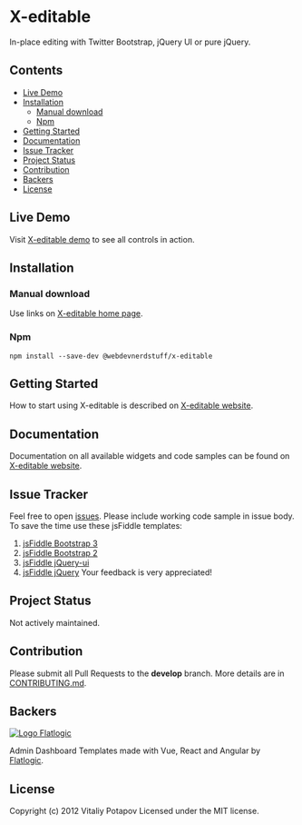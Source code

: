 # X-editable
In-place editing with Twitter Bootstrap, jQuery UI or pure jQuery.

## Contents
 * [Live Demo](#live-demo)
 * [Installation](#installation)
   * [Manual download](#manual-download)
   * [Npm](#npm)
 * [Getting Started](#getting-started)
 * [Documentation](#documentation)
 * [Issue Tracker](#issue-tracker)
 * [Project Status](#project-status)
 * [Contribution](#contribution)
 * [Backers](#backers)
 * [License](#license)

## Live Demo
Visit [X-editable demo](http://vitalets.github.io/x-editable/demo.html) to see all controls in action.

## Installation

### Manual download
Use links on [X-editable home page](http://vitalets.github.io/x-editable).

### Npm
````
npm install --save-dev @webdevnerdstuff/x-editable
````

## Getting Started
How to start using X-editable is described on [X-editable website](http://vitalets.github.io/x-editable/docs.html).

## Documentation
Documentation on all available widgets and code samples can be found on [X-editable website](http://vitalets.github.io/x-editable/docs.html).

## Issue Tracker
Feel free to open [issues](https://github.com/vitalets/x-editable/issues).
Please include working code sample in issue body. To save the time use these jsFiddle templates:
1. [jsFiddle Bootstrap 3](http://jsfiddle.net/xBB5x/15155/)
2. [jsFiddle Bootstrap 2](http://jsfiddle.net/xBB5x/1817/)
3. [jsFiddle jQuery-ui](http://jsfiddle.net/xBB5x/2511/)
4. [jsFiddle jQuery](http://jsfiddle.net/xBB5x/197)
Your feedback is very appreciated!

## Project Status
Not actively maintained.

## Contribution
Please submit all Pull Requests to the **develop** branch. More details are in [CONTRIBUTING.md](/CONTRIBUTING.md).

## Backers
[![Logo Flatlogic](https://user-images.githubusercontent.com/1473072/48839602-0edfda80-ed9d-11e8-9e2d-eb8d4828ddcb.png)](https://flatlogic.com/admin-dashboards)

Admin Dashboard Templates made with Vue, React and Angular by [Flatlogic](https://flatlogic.com/admin-dashboards).

## License
Copyright (c) 2012 Vitaliy Potapov
Licensed under the MIT license.
